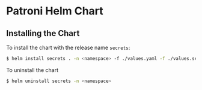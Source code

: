 # Patroni Helm Chart

## Installing the Chart

To install the chart with the release name `secrets`:

```bash
$ helm install secrets . -n <namespace> -f ./values.yaml -f ./values.secret.yaml
```

To uninstall the chart

```bash
$ helm uninstall secrets -n <namespace>
```
